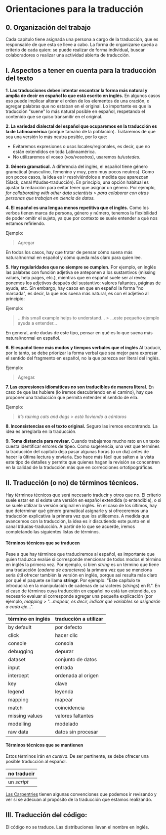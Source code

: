# Orientaciones para la traducción

## 0. Organización del trabajo
Cada capítulo tiene asignada una persona a cargo de la traducción, que es responsable de que esta se lleve a cabo.
La forma de organizarse queda a criterio de cada quien: se puede realizar de forma individual, buscar colaboradores o realizar una actividad abierta de traducción.

## I. Aspectos a tener en cuenta para la traducción del texto

__1. Las traducciones deben intentar encontrar la forma más natural y amplia de decir en español lo que está escrito en inglés.__
En algunos casos eso puede implicar alterar el orden de los elementos de una oración, o agregar palabras que no estaban en el original.
Lo importante es que la traducción "suene" lo más natural posible en español, respetando el contenido que se quiso transmitir en el original.

__2. La variedad dialectal del español que ocuparemos en la traducción es la de Latinoamérica__ (porque tamaño de la población).
Trataremos de que sea una versión lo más neutra posible, por lo que:

* Evitaremos expresiones o usos locales/regionales, es decir, que no están extendidos en toda Latinoamérica.
* No utilizaremos el voseo (_vos/vosotros_), usaremos _tu/ustedes_.

__3. Género gramatical.__
A diferencia del inglés, el español tiene género gramatical (masculino, femenino y muy, pero muy pocos neutros).
Como son pocos casos, la idea es ir resolviéndolos a medida que aparezcan (Slack, canal #dudas-traducción).
En principio, una opción habitual es ajustar la redacción para evitar tener que asignar un género.
Por ejemplo, _for collaborating with other data scientists_ > _para colaborar con otras personas que trabajan en ciencia de datos._

__4. El español es una lengua menos repetitiva que el inglés.__
Como los verbos tienen marca de persona, género y número, tenemos la flexibilidad de poder omitir el sujeto, ya que por contexto se suele entender a qué nos estamos refiriendo.

Ejemplo:
> Agregar

En todos los casos, hay que tratar de pensar cómo suena más natural/normal en español y cómo queda más claro para quien lee.

__5. Hay regularidades que no siempre se cumplen.__
Por ejemplo, en inglés las palabras con función adjetiva se anteponen a los sustantivos (missing values, help pages, etc.), mientras que en español suele ser al revés: ponemos los adjetivos después del sustantivo: valores faltantes, páginas de ayuda, etc.
Sin embargo, hay casos en que en español la forma "no marcada", es decir, la que nos suena más natural, es con el adjetivo al principio:

Ejemplo:
> ...this small example helps to understand... > ...este pequeño ejemplo ayuda a entender...

En general, ante dudas de este tipo, pensar en qué es lo que suena más natural/normal en español.

__6. El español tiene más modos y tiempos verbales que el inglés__
Al traducir, por lo tanto, se debe priorizar la forma verbal que sea mejor para expresar el sentido del fragmento en español, no la que parezca ser literal del inglés.

Ejemplo:
> Agregar.

__7. Las expresiones idiomáticas no son traducibles de manera literal.__
En caso de que las hubiere (lo iremos descubriendo en el camino), hay que proponer una traducción que permita entender el sentido de ella.

Ejemplo:  
> _it’s raining cats and dogs_ > _está lloviendo a cántaros_

__8. Inconsistencias en el texto original.__
Seguro las iremos encontrando.
La idea es arreglarla en la traducción.

__9. Toma distancia para revisar.__
Cuando trabajamos mucho rato en un texto cuesta identificar errores de tipeo.
Como sugerencia, una vez que termines la traducción del capítulo deja pasar algunas horas (o un día) antes de hacer la última lectura y enviarla.
Eso hace más fácil que salten a la vista este tipo de detalles y permite que quienes hagan la revisión se concentren en la calidad de la traducción más que en correcciones ortotipográficas.

## II. Traducción (o no) de términos técnicos.
Hay términos técnicos que será necesario traducir y otros que no.
El criterio suele estar en si existe una versión en español extendida (o entendible), o si se suele utilizar la versión original en inglés.
En el caso de los últimos, hay que determinar qué género gramatical asignarle y si ofreceremos una traducción explicativa la primera vez que los utilicemos.
A medida que avancemos con la traducción, la idea es ir discutiendo este punto en el canal #dudas-traducción.
A partir de lo que se acuerde, iremos completando las siguientes listas de términos.


#### Términos técnicos que se traducen
Pese a que hay términos que traduciremos al español, es importante que quien traduzca evalúe si corresponde mencionar de todos modos el término en inglés la primera vez.
Por ejemplo, si bien _string_ es un término que tiene una traducción (_cadena de caracteres_) la primera vez que se menciona sería útil ofrecer también la versión en inglés, porque así resulta más claro por qué el paquete se llama __stringr__. Por ejemplo: "Este capítulo te introducirá en la manipulación de cadenas de caracteres (_strings_) en R.". En el caso de términos cuya traducción en español no está tan extendida, es necesario evaluar si corresponde agregar una pequeña explicación (por ejemplo, _mapping_ > "..._mapear, es decir, indicar qué variables se asignarán a cada eje_...".

| término en inglés | traducción a utilizar |
| ----------- | ----------- |
| by default | por defecto |
| click | hacer clic |
| console | consola |
| debugging | depurar |
| dataset | conjunto de datos |
| input | entrada |
| intercept | ordenada al origen |
| key | clave |
| legend | leyenda |
| mapping | mapear |
| match | coincidencia |
| missing values | valores faltantes |
| modelling | modelado |
| raw data | datos sin procesar |

#### Términos técnicos que se mantienen
Estos términos irán _en cursiva_.
De ser pertinente, se debe ofrecer una posible traducción al español.

| no traducir    |
| ----------------------------|
| un _script_ |


[Las Carpentries](https://github.com/Carpentries-ES/board/blob/master/Convenciones_Traduccion.md) tienen algunas convenciones que podemos ir revisando y ver si se adecuan al propósito de la traducción que estamos realizando.

## III. Traducción del código:

El código no se traduce.
Las distribuciones llevan el nombre en inglés.
